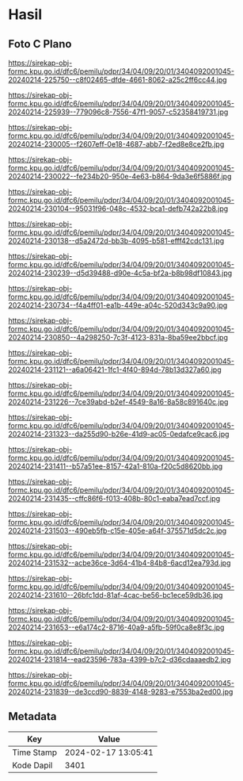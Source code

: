 # Hasil

## Foto C Plano

https://sirekap-obj-formc.kpu.go.id/dfc6/pemilu/pdpr/34/04/09/20/01/3404092001045-20240214-225750--c8f02465-dfde-4661-8062-a25c2ff6cc44.jpg

https://sirekap-obj-formc.kpu.go.id/dfc6/pemilu/pdpr/34/04/09/20/01/3404092001045-20240214-225939--779096c8-7556-47f1-9057-c52358419731.jpg

https://sirekap-obj-formc.kpu.go.id/dfc6/pemilu/pdpr/34/04/09/20/01/3404092001045-20240214-230005--f2607eff-0e18-4687-abb7-f2ed8e8ce2fb.jpg

https://sirekap-obj-formc.kpu.go.id/dfc6/pemilu/pdpr/34/04/09/20/01/3404092001045-20240214-230022--fe234b20-950e-4e63-b864-9da3e6f5886f.jpg

https://sirekap-obj-formc.kpu.go.id/dfc6/pemilu/pdpr/34/04/09/20/01/3404092001045-20240214-230104--95031f96-048c-4532-bca1-defb742a22b8.jpg

https://sirekap-obj-formc.kpu.go.id/dfc6/pemilu/pdpr/34/04/09/20/01/3404092001045-20240214-230138--d5a2472d-bb3b-4095-b581-efff42cdc131.jpg

https://sirekap-obj-formc.kpu.go.id/dfc6/pemilu/pdpr/34/04/09/20/01/3404092001045-20240214-230239--d5d39488-d90e-4c5a-bf2a-b8b98df10843.jpg

https://sirekap-obj-formc.kpu.go.id/dfc6/pemilu/pdpr/34/04/09/20/01/3404092001045-20240214-230734--f4a4ff01-ea1b-449e-a04c-520d343c9a90.jpg

https://sirekap-obj-formc.kpu.go.id/dfc6/pemilu/pdpr/34/04/09/20/01/3404092001045-20240214-230850--4a298250-7c3f-4123-831a-8ba59ee2bbcf.jpg

https://sirekap-obj-formc.kpu.go.id/dfc6/pemilu/pdpr/34/04/09/20/01/3404092001045-20240214-231121--a6a06421-1fc1-4f40-894d-78b13d327a60.jpg

https://sirekap-obj-formc.kpu.go.id/dfc6/pemilu/pdpr/34/04/09/20/01/3404092001045-20240214-231226--7ce39abd-b2ef-4549-8a16-8a58c891640c.jpg

https://sirekap-obj-formc.kpu.go.id/dfc6/pemilu/pdpr/34/04/09/20/01/3404092001045-20240214-231323--da255d90-b26e-41d9-ac05-0edafce9cac6.jpg

https://sirekap-obj-formc.kpu.go.id/dfc6/pemilu/pdpr/34/04/09/20/01/3404092001045-20240214-231411--b57a51ee-8157-42a1-810a-f20c5d8620bb.jpg

https://sirekap-obj-formc.kpu.go.id/dfc6/pemilu/pdpr/34/04/09/20/01/3404092001045-20240214-231435--cffc86f6-f013-408b-80c1-eaba7ead7ccf.jpg

https://sirekap-obj-formc.kpu.go.id/dfc6/pemilu/pdpr/34/04/09/20/01/3404092001045-20240214-231503--490eb5fb-c15e-405e-a64f-375571d5dc2c.jpg

https://sirekap-obj-formc.kpu.go.id/dfc6/pemilu/pdpr/34/04/09/20/01/3404092001045-20240214-231532--acbe36ce-3d64-41b4-84b8-6acd12ea793d.jpg

https://sirekap-obj-formc.kpu.go.id/dfc6/pemilu/pdpr/34/04/09/20/01/3404092001045-20240214-231610--26bfc1dd-81af-4cac-be56-bc1ece59db36.jpg

https://sirekap-obj-formc.kpu.go.id/dfc6/pemilu/pdpr/34/04/09/20/01/3404092001045-20240214-231653--e6a174c2-8716-40a9-a5fb-59f0ca8e8f3c.jpg

https://sirekap-obj-formc.kpu.go.id/dfc6/pemilu/pdpr/34/04/09/20/01/3404092001045-20240214-231814--ead23596-783a-4399-b7c2-d36cdaaaedb2.jpg

https://sirekap-obj-formc.kpu.go.id/dfc6/pemilu/pdpr/34/04/09/20/01/3404092001045-20240214-231839--de3ccd90-8839-4148-9283-e7553ba2ed00.jpg


## Metadata

| Key        | Value               |
| ---------- | ------------------- |
| Time Stamp | 2024-02-17 13:05:41 |
| Kode Dapil | 3401                |



